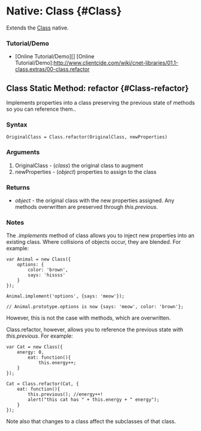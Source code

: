 Native: Class {#Class}
=====================

Extends the [Class][] native.

### Tutorial/Demo

* [Online Tutorial/Demo][]
[Online Tutorial/Demo]:http://www.clientcide.com/wiki/cnet-libraries/01.1-class.extras/00-class.refactor

Class Static Method: refactor {#Class-refactor}
-----------------------------------------------

Implements properties into a class preserving the previous state of methods so you can reference them..


### Syntax

	OriginalClass = Class.refactor(OriginalClass, newProperties)

### Arguments

1. OriginalClass - (*class*) the original class to augment
2. newProperties - (*object*) properties to assign to the class

### Returns

* *object* - the original class with the new properties assigned. Any methods overwritten are preserved through *this.previous*.

### Notes

The *.implements* method of class allows you to inject new properties into an existing class. Where collisions of objects occur, they are blended. For example:

	var Animal = new Class({
	    options: {
	        color: 'brown',
	        says: 'hissss'
	    }
	});

	Animal.implement('options', {says: 'meow'});

	// Animal.prototype.options is now {says: 'meow', color: 'brown'};

However, this is not the case with methods, which are overwritten.

Class.refactor, however, allows you to reference the previous state with *this.previous*. For example:

	var Cat = new Class({
	    energy: 0,
	        eat: function(){
	            this.energy++;
	    }
	});

	Cat = Class.refactor(Cat, {
	    eat: function(){
	        this.previous(); //energy++!
	        alert("this cat has " + this.energy + " energy");
	    }
	});

Note also that changes to a class affect the subclasses of that class.

[Class]: /core/Class/Class